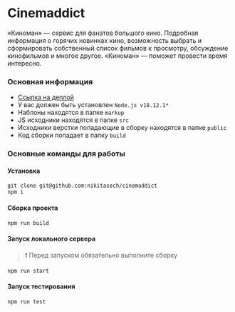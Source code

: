 # Cinemaddict
«Киноман» — сервис для фанатов большого кино. Подробная информация о горячих новинках кино, возможность выбрать и сформировать собственный список фильмов к просмотру, обсуждение кинофильмов и многое другое. «Киноман» — поможет провести время интересно.

### Основная информация
- [Ссылка на деплой](https://nikitasech.github.io/cinemaddict)
- У вас должен быть установлен `Node.js v18.12.1*`
- Наблоны находятся в папке `markup`
- JS исходники находятся в папке `src`
- Исходники верстки попадающие в сборку находятся в папке `public`
- Код сборки попадает в папку `build`

### Основные команды для работы
#### Установка
```
git clone git@github.com:nikitasech/cinemaddict
npm i
```
#### Сборка проекта
```
npm run build
```
#### Запуск локального сервера
> ❗ Перед запуском обязательно выполните сборку
```
npm run start
```
#### Запуск тестирования
```
npm run test
```

